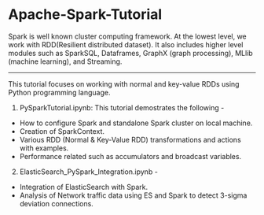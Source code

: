 # Apache-Spark-Tutorial
Spark is well known cluster computing framework. At the lowest level, we work with RDD(Resilient distributed dataset). It also includes higher level modules such as SparkSQL, Dataframes, GraphX (graph processing), MLlib (machine learning), and Streaming.  
***
This tutorial focuses on working with normal and key-value RDDs using Python programming language.

1. PySparkTutorial.ipynb: This tutorial demostrates the following - 
  * How to configure Spark and standalone Spark cluster on local machine.
  * Creation of SparkContext.
  * Various RDD (Normal & Key-Value RDD) transformations and actions with examples.
  * Performance related such as accumulators and broadcast variables.
  
2. ElasticSearch_PySpark_Integration.ipynb -
  * Integration of ElasticSearch with Spark.
  * Analysis of Network traffic data using ES and Spark to detect 3-sigma deviation connections.


